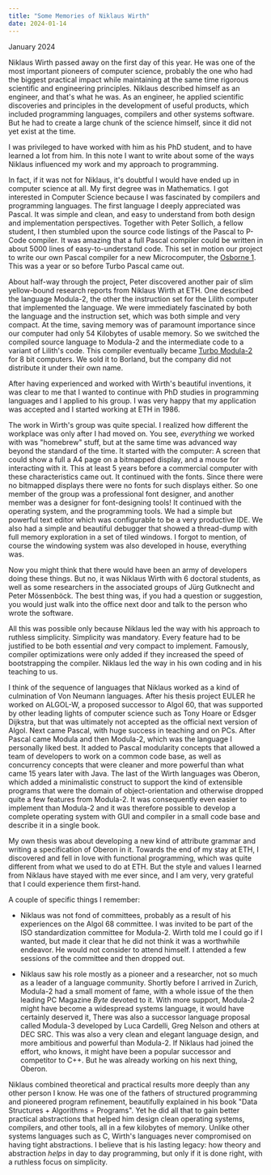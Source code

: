 ```yaml
---
title: "Some Memories of Niklaus Wirth"
date: 2024-01-14
---
```


January 2024

Niklaus Wirth passed away on the first day of this year. He was one of the most important pioneers of computer science, probably the one who had the biggest practical impact while maintaining at the same time rigorous scientific and engineering principles. Niklaus described himself as an engineer, and that's what he was. As an engineer, he applied scientific discoveries and principles in the development of useful products, which included programming languages, compilers and other systems software. But he had to create a large chunk of the science himself, since it did not yet exist at the time.

I was privileged to have worked with him as his PhD student, and to have learned a lot from him. In this note I want to write about some of the ways Niklaus influenced my work and my approach to programming.

In fact, if it was not for Niklaus, it's doubtful I would have ended up in computer science at all. My first degree was in Mathematics. I got interested in Computer Science because I was fascinated by compilers and programming languages. The first language I deeply appreciated was Pascal. It was simple and clean, and easy to understand from both design and implementation perspectives. Together with Peter Sollich, a fellow student, I then stumbled upon the source code listings of the Pascal to P-Code compiler. It was amazing that a full Pascal compiler could be written in about 5000 lines of easy-to-understand code. This set in motion our project to write our own Pascal compiler for a new Microcomputer, the [Osborne 1](https://en.wikipedia.org/wiki/Osborne_1). This was a year or so before Turbo Pascal came out.

About half-way through the project, Peter discovered another pair of slim yellow-bound research reports from Niklaus Wirth at ETH. One described the language Modula-2, the other the instruction set for the Lilith computer that implemented the language. We were immediately fascinated by both the language and the instruction set, which was both simple and very compact. At the time, saving memory was of paramount importance since our computer had only 54 Kilobytes of usable memory. So we switched the compiled source language to Modula-2 and the intermediate code to a variant of Lilith's code. This compiler eventually became [Turbo Modula-2](https://github.com/Oric4ever/Turbo-Modula-2-Reloaded) for 8 bit computers. We sold it to Borland, but the company did not distribute it under their own name.

After having experienced and worked with Wirth's beautiful inventions, it was clear to me that I wanted to continue with PhD studies in programming languages and I applied to his group. I was very happy that my application was accepted and I started working at ETH in 1986.

The work in Wirth's group was quite special. I realized how different the workplace was only after I had moved on. You see, _everything_ we worked with was "homebrew" stuff, but at the same time was advanced way beyond the standard of the time. It started with the computer: A screen that could show a full a A4 page on a bitmapped display, and a mouse for interacting with it. This at least 5 years before a commercial computer with these characteristics came out. It continued with the fonts. Since there were no bitmapped displays there were no fonts for such displays either. So one member of the group was a professional font designer, and another member was a designer for font-designing tools! It continued with the operating system, and the programming tools. We had a simple but powerful text editor which was configurable to be a very productive IDE. We also had a simple and beautiful debugger that showed a thread-dump with full memory exploration in a set of tiled windows. I forgot to mention, of course the windowing system was also developed in house, everything was.

Now you might think that there would have been an army of developers doing these things. But no, it was Niklaus Wirth with 6 doctoral students, as well as some researchers in the associated groups of Jürg Gutknecht and Peter Mössenböck. The best thing was, if you had a question or suggestion, you would just walk into the office next door and talk to the person who wrote the software.

All this was possible only because Niklaus led the way with his approach to ruthless simplicity. Simplicity was mandatory. Every feature had to be justified to be both essential _and_ very compact to implement. Famously, compiler optimizations were only added if they increased the speed of bootstrapping the compiler. Niklaus led the way in his own coding and in his teaching to us.

I think of the sequence of languages that Niklaus worked as a kind of culmination of Von Neumann languages. After his thesis project EULER he worked on ALGOL-W, a proposed successor to Algol 60, that was supported by other leading lights of computer science such as Tony Hoare or Edsger Dijkstra, but that was ultimately not accepted as the official next version of Algol. Next came Pascal, with huge success in teaching and on PCs. After Pascal came Modula and then Modula-2, which was the language I personally liked best. It added to Pascal modularity concepts that allowed a team of developers to work on a common code base, as well as concurrency concepts that were cleaner and more powerful than what came 15 years later with Java. The last of the Wirth languages was Oberon, which added a minimalistic construct to support the kind of extensible programs that were the domain of object-orientation and otherwise dropped quite a few features from Modula-2. It was consequently even easier to implement than Modula-2 and it was therefore possible to develop a complete operating system with GUI and compiler in a small code base and describe it in a single book.

My own thesis was about developing a new kind of attribute grammar and writing a specification of Oberon in it.
Towards the end of my stay at ETH, I discovered and fell in love with functional programming, which was quite different from what we used to do at ETH. But the style and values I learned from Niklaus have stayed with me ever since, and I am very, very grateful that I could experience them first-hand.

A couple of specific things I remember:

 - Niklaus was not fond of committees, probably as a result of his experiences on the Algol 68 committee. I was invited to be part of the ISO standardization committee for Modula-2. Wirth told me I could go if I wanted, but made it clear that he did not think it was a worthwhile endeavor. He would not consider to attend himself. I attended a few sessions of the committee and then dropped out.

 - Niklaus saw his role mostly as a pioneer and a researcher, not so much as a leader of a language community. Shortly before I arrived in Zurich, Modula-2 had a small moment of fame, with a whole issue of the then leading PC Magazine _Byte_ devoted to it. With more support, Modula-2 might have become a widespread systems language, it would have certainly deserved it, There was also a successor language proposal called Modula-3 developed by Luca Cardelli, Greg Nelson and others at DEC SRC. This was also a very clean and elegant language design, and more ambitious and powerful than Modula-2. If Niklaus had joined the effort, who knows, it might have been a popular successor and competitor to C++. But he was already working on his next thing, Oberon.

Niklaus combined theoretical and practical results more deeply than any other person I know. He was one of the fathers of structured programming and pioneered program refinement, beautifully explained in his book "Data Structures + Algorithms = Programs". Yet he did all that to gain better practical abstractions that helped him design clean operating systems, compilers, and other tools, all in a few kilobytes of memory. Unlike other systems languages such as C, Wirth's languages never compromised on having tight abstractions. I believe that is his lasting legacy: how theory and abstraction _helps_ in day to day programming, but only if it is done right, with a ruthless focus on simplicity.



